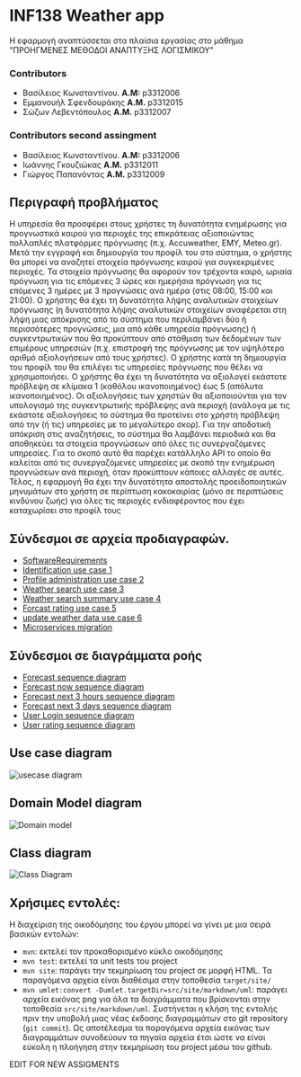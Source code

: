 # INF138 Weather app
Η εφαρμογή αναπτύσσεται στα πλαίσια εργασίας στο μάθημα "ΠΡΟΗΓΜΕΝΕΣ ΜΕΘΟΔΟΙ ΑΝΑΠΤΥΞΗΣ ΛΟΓΙΣΜΙΚΟΥ"

### Contributors
* Βασίλειος Κωνσταντίνου. **Α.Μ:** p3312006
* Εμμανουήλ Σφενδουράκης **A.M.** p3312015
* Σώζων Λεβεντόπουλος **A.M.** p3312007

### Contributors second assingment
* Βασίλειος Κωνσταντίνου. **Α.Μ:** p3312006
* Ιωάννης Γκουζιώκας **A.M.** p3312011
* Γιώργος Παπανόντας **A.M.** p3312009


## Περιγραφή προβλήματος
Η υπηρεσία θα προσφέρει στους χρήστες τη δυνατότητα ενημέρωσης για προγνωστικά
καιρού για περιοχές της επικράτειας αξιοποιώντας πολλαπλές πλατφόρμες πρόγνωσης 
(π.χ. Accuweather, ΕΜΥ, Meteo.gr). Μετά την εγγραφή και δημιουργία του προφίλ του 
στο σύστημα, ο χρήστης θα μπορεί να αναζητεί στοιχεία πρόγνωσης καιρού για συγκεκριμένες
περιοχές.
Τα στοιχεία πρόγνωσης θα αφορούν τον τρέχοντα καιρό, ωριαία πρόγνωση για τις
επόμενες 3 ώρες και ημερήσια πρόγνωση για τις επόμενες 3 ημέρες με 3 προγνώσεις ανά
ημέρα (στις 08:00, 15:00 και 21:00). Ο χρήστης θα έχει τη δυνατότητα λήψης αναλυτικών
στοιχείων πρόγνωσης (η δυνατότητα λήψης αναλυτικών στοιχείων αναφέρεται στη λήψη μιας 
απόκρισης από το σύστημα που περιλαμβάνει δύο ή περισσότερες προγνώσεις, μια από κάθε 
υπηρεσία πρόγνωσης) ή συγκεντρωτικών που θα προκύπτουν από στάθμιση των δεδομένων των
επιμέρους υπηρεσιών (π.χ. επιστροφή της πρόγνωσης με τον υψηλότερο αριθμό αξιολογήσεων
από τους χρήστες). Ο χρήστης κατά τη δημιουργία του προφίλ του θα επιλέγει τις υπηρεσίες
πρόγνωσης που θέλει να χρησιμοποιήσει. Ο χρήστης θα έχει τη δυνατότητα να αξιολογεί 
εκάστοτε πρόβλεψη σε κλίμακα 1 (καθόλου ικανοποιημένος) έως 5 (απόλυτα ικανοποιημένος).
Οι αξιολογήσεις των χρηστών θα αξιοποιούνται για τον υπολογισμό της συγκεντρωτικής 
πρόβλεψης ανά περιοχή (ανάλογα με τις εκάστοτε αξιολογήσεις το σύστημα θα προτείνει στο 
χρήστη πρόβλεψη από την (ή τις) υπηρεσίες με το μεγαλύτερο σκορ).
Για την αποδοτική απόκριση στις αναζητήσεις, το σύστημα θα λαμβάνει περιοδικά και θα
αποθηκεύει τα στοιχεία προγνώσεων από όλες τις συνεργαζόμενες υπηρεσίες. Για το
σκοπό αυτό θα παρέχει κατάλληλο API το οποίο θα καλείται από τις συνεργαζόμενες
υπηρεσίες με σκοπό την ενημέρωση προγνώσεων ανά περιοχή, όταν προκύπτουν
κάποιες αλλαγές σε αυτές.
Τέλος, η εφαρμογή θα έχει την δυνατότητα αποστολής προειδοποιητικών μηνυμάτων
στο χρήστη σε περίπτωση κακοκαιρίας (μόνο σε περιπτώσεις κινδύνου ζωής) για όλες τις
περιοχές ενδιαφέροντος που έχει καταχωρίσει στο προφίλ τους

## Σύνδεσμοι σε αρχεία προδιαγραφών.
* [SoftwareRequirements](/src/site/markdown/SoftwareRequirementsSpecification.md)
* [Identification use case 1](/src/site/markdown/uc1-user-identification.md)
* [Profile administration use case 2](/src/site/markdown/uc2-user-profile-administration.md)
* [Weather search use case 3](/src/site/markdown/uc3-weather-search.md)
* [Weather search summary  use case 4](/src/site/markdown/uc4-weather-search-summary.md)
* [Forcast rating use case 5](/src/site/markdown/uc5-service-rating.md)
* [update weather data use case 6](/src/site/markdown/uc6-update-weather-data.md)
* [Microservices migration](/src/site/markdown/microservices-migration.md)
## Σύνδεσμοι σε διαγράμματα ροής
* [Forecast sequence diagram](/src/site/markdown/uml/reqs/forecast-sequence-diagram.png)
* [Forecast now sequence diagram](/src/site/markdown/uml/reqs/forecast-now.png)
* [Forecast next 3 hours sequence diagram](/src/site/markdown/uml/reqs/forecas-next-3-hours.png)
* [Forecast next 3 days sequence diagram](/src/site/markdown/uml/reqs/fore-cast-next-3-days.png)
* [User Login sequence diagram](/src/site/markdown/uml/reqs/uc1_userCreation.png)
* [User rating sequence diagram](/src/site/markdown/uml/reqs/sequence-user-rating.png)


## Use case diagram
![usecase diagram](/src/site/markdown/uml/reqs/use-case-diagram.png)
## Domain Model diagram
![Domain model](/src/site/markdown/uml/reqs/domain-model.png)
## Class diagram
![Class Diagram](/src/site/markdown/uml/reqs/class-diagram.png)
## Χρήσιμες εντολές:

Η διαχείριση της οικοδόμησης του έργου μπορεί να γίνει με μια σειρά βασικών εντολών:
- `mvn`: εκτελεί τον προκαθορισμένο κύκλο οικοδόμησης
- `mvn test`: εκτελεί τα unit tests του project
- `mvn site`: παράγει την τεκμηρίωση του project σε μορφή HTML. Τα παραγόμενα αρχεία 
  είναι διαθέσιμα στην τοποθεσία `target/site/`
- `mvn umlet:convert -Dumlet.targetDir=src/site/markdown/uml`: παράγει αρχεία εικόνας png για όλα τα διαγράμματα που βρίσκονται στην τοποθεσία `src/site/markdown/uml`. Συστήνεται η κλήση της εντολής πριν την υποβολή μιας νέας έκδοσης διαγραμμάτων στο git repository (`git commit`). Ως αποτέλεσμα τα παραγόμενα αρχεία εικόνας των διαγραμμάτων συνοδεύουν τα πηγαία αρχεία έτσι ώστε να είναι εύκολη η πλοήγηση στην τεκμηρίωση του project  μέσω του github.  

EDIT FOR NEW ASSIGMENTS